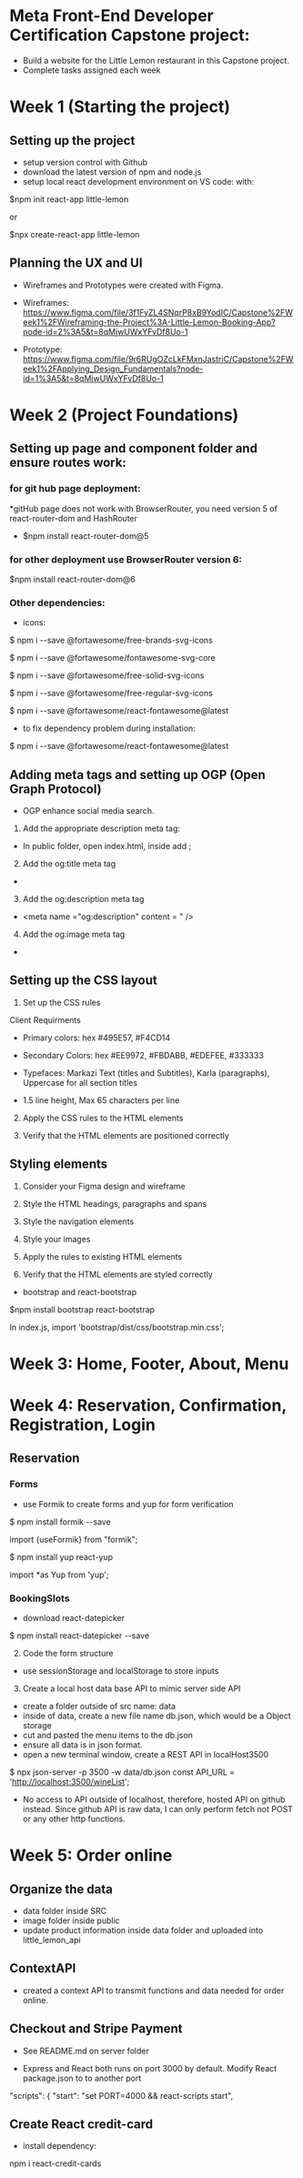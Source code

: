 # Meta Front-End Developer Certification Capstone project:
* Build a website for the Little Lemon restaurant in this Capstone project.
* Complete tasks assigned each week

# Week 1 (Starting the project)
## Setting up the project

* setup version control with Github
* download the latest version of npm and node.js
* setup local react development environment on VS code: with:

$npm init react-app little-lemon

or

$npx create-react-app little-lemon

## Planning the UX and UI

* Wireframes and Prototypes were created with Figma.

* Wireframes: <https://www.figma.com/file/3f1FyZL4SNqrP8xB9YodIC/Capstone%2FWeek1%2FWireframing-the-Project%3A-Little-Lemon-Booking-App?node-id=2%3A5&t=8qMjwUWxYFvDf8Uo-1>

* Prototype: <https://www.figma.com/file/9r6RUgOZcLkFMxnJastrjC/Capstone%2FWeek1%2FApplying_Design_Fundamentals?node-id=1%3A5&t=8qMjwUWxYFvDf8Uo-1>

# Week 2 (Project Foundations)

## Setting up page and component folder and ensure routes work:

### for git hub page deployment:

*gitHub page does not work with BrowserRouter, you need version 5 of react-router-dom and HashRouter

* $npm install react-router-dom@5

### for other deployment use BrowserRouter version 6:

$npm install react-router-dom@6

### Other dependencies:

* icons:

$ npm i --save @fortawesome/free-brands-svg-icons

$ npm i --save @fortawesome/fontawesome-svg-core

$ npm i --save @fortawesome/free-solid-svg-icons

$ npm i --save @fortawesome/free-regular-svg-icons

$ npm i --save @fortawesome/react-fontawesome@latest

* to fix dependency problem during installation:

$ npm i --save @fortawesome/react-fontawesome@latest

## Adding meta tags and setting up OGP (Open Graph Protocol)
* OGP enhance social media search.

1) Add the appropriate description meta tag:

* In public folder, open index.html, inside <head> add <meta name ="description" content ="your text goes here">;

2) Add the og:title meta tag

* <meta name ="og:title" content = "" />

3) Add the og:description meta tag

* <meta name ="og:description" content = " />

4) Add the og:image meta tag
* <meta name ="og:image" content ="" />

## Setting up the CSS layout

1) Set up the CSS rules

Client Requirments

* Primary colors: hex #495E57, #F4CD14
* Secondary Colors: hex #EE9972, #FBDABB, #EDEFEE, #333333

* Typefaces: Markazi Text (titles and Subtitles), Karla (paragraphs), Uppercase for all section titles
* 1.5 line height, Max 65 characters per line

2) Apply the CSS rules to the HTML elements

3) Verify that the HTML elements are positioned correctly

## Styling elements

1) Consider your Figma design and wireframe

2) Style the HTML headings, paragraphs and spans

3) Style the navigation elements

4) Style your images

5) Apply the rules to existing HTML elements

6) Verify that the HTML elements are styled correctly

* bootstrap and react-bootstrap

$npm install bootstrap react-bootstrap

In index.js, import 'bootstrap/dist/css/bootstrap.min.css';
# Week 3: Home, Footer, About, Menu

# Week 4: Reservation, Confirmation, Registration, Login

## Reservation

### Forms
* use Formik  to create forms and yup for form verification

$ npm install formik --save

import {useFormik} from "formik";

$ npm install yup react-yup

import *as Yup from 'yup';

### BookingSlots

* download react-datepicker

$ npm install react-datepicker --save

2. Code the form structure
* use sessionStorage and localStorage to store inputs

3. Create a local host data base API to mimic server side API

* create a folder outside of src name: data
* inside of data, create a new file name db.json, which would be a Object storage
* cut and pasted the menu items to the db.json
* ensure all data is in json format.
* open a new terminal window, create a REST API in localHost3500

$ npx json-server -p 3500 -w data/db.json
  const API_URL = '<http://localhost:3500/wineList>';

* No access to API outside of localhost, therefore, hosted API on github instead.  Since github API is raw data, I can only perform fetch not POST or any other http functions.

# Week 5: Order online

## Organize the data
* data folder inside SRC
* image folder inside public
* update product information inside data folder and uploaded into little_lemon_api

## ContextAPI
* created a context API to transmit functions and data needed for order online.

## Checkout and Stripe Payment

* See README.md on server folder

- Express and React both runs on port 3000 by default.  Modify React package.json to to another port

"scripts": {
    "start": "set PORT=4000 && react-scripts start",

## Create React credit-card
- install dependency: 

npm i react-credit-cards

